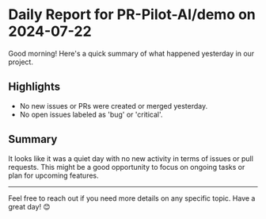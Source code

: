 # Daily Report for PR-Pilot-AI/demo on 2024-07-22

Good morning! Here's a quick summary of what happened yesterday in our project.

## Highlights
- No new issues or PRs were created or merged yesterday.
- No open issues labeled as 'bug' or 'critical'.

## Summary
It looks like it was a quiet day with no new activity in terms of issues or pull requests. This might be a good opportunity to focus on ongoing tasks or plan for upcoming features.

---

Feel free to reach out if you need more details on any specific topic. Have a great day! 😊